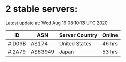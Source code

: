 # 2 stable servers:

Latest update at: Wed Aug 19 08:10:13 UTC 2020

| ID | ASN | Server Country | Online |
| -- | --- | -------------- | ------ |
| #.D09B | AS174 | United States | 46 hrs |
| #.2A79 | AS63949 | Japan | 53 hrs |

